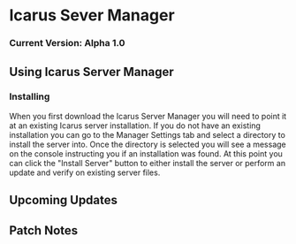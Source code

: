 # Icarus Sever Manager
### Current Version: Alpha 1.0

## Using Icarus Server Manager
### Installing
When you first download the Icarus Server Manager you will need to point it at an existing Icarus server installation. If you do not have an existing installation you can go to the Manager Settings tab and select a directory to install the server into. Once the directory is selected you will see a message on the console instructing you if an installation was found. At this point you can click the "Install Server" button to either install the server or perform an update and verify on existing server files.

## Upcoming Updates

## Patch Notes
